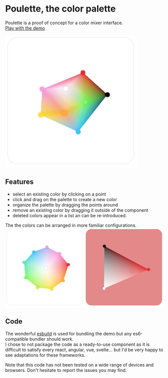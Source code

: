 # Poulette, the color palette

Poulette is a proof of concept for a color mixer interface.  
[Play with the demo](https://www.grgrdvrt.com/poulette-demo)

![demo](images/demo.gif)


## Features
- select an existing color by clicking on a point
- click and drag on the palette to create a new color
- organize the palette by dragging the points around 
- remove an existing color by dragging it outside of the component
- deleted colors appear in a list an can be re-introduced.

The the colors can be arranged in more familiar configurations. 
![palettes configurations](images/palette_configurations.jpg)

## Code
The wonderful [esbuild](https://esbuild.github.io/) is used for bundling the demo but any es6-compatible bundler should work.  
I chose to not package the code as a ready-to-use component as it is difficult to satisfy every react, angular, vue, svelte... but I'd be very happy to see adaptations for these frameworks.  

Note that this code has not been tested on a wide range of devices and browsers. Don't hesitate to report the issues you may find.

